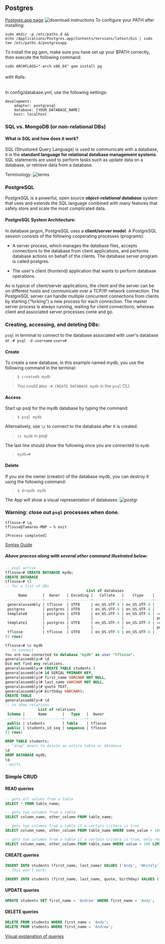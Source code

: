 ## Postgres

[Postgres.app page](https://postgresapp.com/)
![download instructions](https://i.imgur.com/U9YlqC1.png)
To configure your PATH after installing:
```
sudo mkdir -p /etc/paths.d &&
echo /Applications/Postgres.app/Contents/Versions/latest/bin | sudo tee /etc/paths.d/postgresapp
```

To install the pg gem, make sure you have set up your $PATH correctly, then execute the following command:
```
sudo ARCHFLAGS="-arch x86_64" gem install pg
```

###### with Rails:
In config/database.yml, use the following settings:
```
development:
    adapter: postgresql
    database: [YOUR_DATABASE_NAME]
    host: localhost
```

### SQL vs. MongoDB (or non-relational DBs)

#### What is SQL and how does it work?
SQL (Strustured Query Language) is used to communicate with a database, it is the **standard language for relational database management systems**. SQL statements are used to perform tasks such as update data on a database, or retrieve data from a database.

Terminology:
![terms](https://i.imgur.com/PCHRt4r.png)

### PostgreSQL
PostgreSQL is a powerful, open source ***object-relational database*** system that uses and extends the SQL language combined with many features that safely store and scale the most complicated data.


#### PostgreSQL System Architecture:

In database jargon, PostgreSQL uses a **client/server model**. A PostgreSQL session consists of the following cooperating processes (programs):

- A server process, which manages the database files, accepts connections to the database from client applications, and performs database actions on behalf of the clients. The database server program is called postgres.

- The user's client (frontend) application that wants to perform database operations. 

As is typical of client/server applications, the client and the server can be on different hosts and communicate over a TCP/IP network connection. The PostgreSQL server can handle multiple concurrent connections from clients by starting (“forking”) a new process for each connection. The master server process is always running, waiting for client connections, whereas client and associated server processes come and go.

#### 

### Creating, accessing, and deleting DBs:

`psql` in terminal to connect to the database associated with user's database or `-# psql -d username`
`user=#`

#### Create
To create a new database, in this example named mydb, you use the following command in the terminal:
> `$ createdb mydb`

> You could also `-# CREATE DATABASE mydb` in the `psql` CLI.

#### Access

Start up psql for the mydb database by typing the command:
> `$ psql mydb`

Alternatively, use `\c` to connect to the database after it is created.
> `\c mydb` in psql

The last line should show the following once you are connected to `mydb` 
> `mydb=#`

#### Delete
If you are the owner (creator) of the database mydb, you can destroy it using the following command:

> `$ dropdb mydb`

The App will show a visual representation of databases:
![postgr](https://i.imgur.com/5mLBB20.png)

### Warning: close out `psql` processes when done.
```
tflosse-# \q
tflosse@Tamaras-MBP ~ % exit

[Process completed]
```

[Syntax Guide](https://www.sqlstyle.guide/)

##### Above process along with several other command  illustrated below:

```sql
-- psql active
tflosse=# CREATE DATABASE mydb;
CREATE DATABASE
tflosse=# \l
-- for a list of DBs
                                     List of databases
      Name       |  Owner   | Encoding |   Collate   |    Ctype    |   Access privileges   
-----------------+----------+----------+-------------+-------------+-----------------------
 generalassembly | tflosse  | UTF8     | en_US.UTF-8 | en_US.UTF-8 | 
 postgres        | postgres | UTF8     | en_US.UTF-8 | en_US.UTF-8 | 
 template0       | postgres | UTF8     | en_US.UTF-8 | en_US.UTF-8 | =c/postgres          +
                 |          |          |             |             | postgres=CTc/postgres
 template1       | postgres | UTF8     | en_US.UTF-8 | en_US.UTF-8 | =c/postgres          +
                 |          |          |             |             | postgres=CTc/postgres
 tflosse         | tflosse  | UTF8     | en_US.UTF-8 | en_US.UTF-8 | 
(5 rows)

tflosse=# \c mydb
-- to connect
You are now connected to database "mydb" as user "tflosse".
generalassembly=# \d
Did not find any relations.
generalassembly=# CREATE TABLE students (
generalassembly(# id SERIAL PRIMARY KEY,
generalassembly(# first_name VARCHAR NOT NULL,
generalassembly(# last_name VARCHAR NOT NULL,
generalassembly(# quote TEXT,
generalassembly(# birthday VARCHAR);
CREATE TABLE
generalassembly=# \d
-- to show relations
               List of relations
 Schema |      Name       |   Type   |  Owner  
--------+-----------------+----------+---------
 public | students        | table    | tflosse
 public | students_id_seq | sequence | tflosse
(2 rows)

DROP TABLE students; 
-- "drop" means to delete an entire table or database
\d
DROP DATABASE mydb;
\q 
--quits
```

### Simple CRUD
#### READ queries

```sql
-- gets all values from a table
SELECT * FROM table_name;

-- gets two columns from a table
SELECT column_name, other_column FROM table_name;

-- gets two columns from a table if a certain critera is true
SELECT column_name, other_column FROM table_name WHERE some_value > 100;

-- gets two columns from a table if a certain critera is true, only returning 10 records, in descending order
SELECT column_name, other_column FROM table_name WHERE value > 100 LIMIT 10 ORDER BY DESC ;
```

#### CREATE queries
```sql
INSERT INTO students (first_name, last_name) VALUES ('Andy', 'Whitely');
-- This won't work!

INSERT INTO students (first_name, last_name, quote, birthday) VALUES ('Andy', 'Whitely', 'Two goldfish are in a tank. One says, "Know how to drive this thing?"', 'April 7');
```

#### UPDATE queries
```sql
UPDATE students SET first_name = 'Andrew' WHERE first_name = 'Andy';
```

#### DELETE queries
```sql
DELETE FROM students WHERE first_name = 'Andy';
DELETE FROM students WHERE first_name = 'Andrew';
```

[Visual explanation of queries](https://blog.codinghorror.com/a-visual-explanation-of-sql-joins/)


